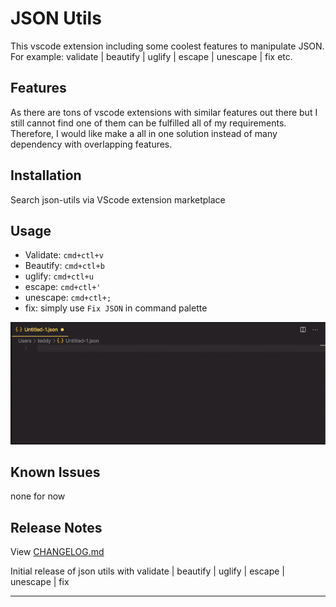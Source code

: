# JSON Utils

This vscode extension including some coolest features to manipulate JSON. For example: validate | beautify | uglify | escape | unescape | fix etc.

## Features

As there are tons of vscode extensions with similar features out there but I still cannot find one of them can be fulfilled all of my requirements. Therefore, I would like make a all in one solution instead of many dependency with overlapping features.

## Installation

Search json-utils via VScode extension marketplace

## Usage
- Validate: `cmd+ctl+v`
- Beautify: `cmd+ctl+b`
- uglify: `cmd+ctl+u`
- escape: `cmd+ctl+'`
- unescape: `cmd+ctl+;`
- fix: simply use `Fix JSON` in command palette

![Demo GIF](https://github.com/teddylun/json-utils/blob/master/src/assets/demo.gif?raw=true)

## Known Issues

none for now

## Release Notes

View [CHANGELOG.md](https://github.com/teddylun/json-utils/blob/master/CHANGELOG.md)


Initial release of json utils with validate | beautify | uglify | escape | unescape | fix

-----------------------------------------------------------------------------------------------------------

